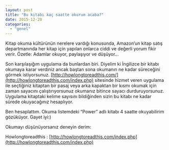 ```yaml
---
layout: post
title: "Bu kitabı kaç saatte okurum acaba?"
date: 2015-12-20
categories: 
  - "genel"
---
```


Kitap okuma kültürünün nerelere vardığı konusunda, Amazon’un kitap satış departmanında her kitap için yapılan onlarca ciddi ve değerli yorum fikir verir. Özetle: Adamlar okuyor, paylaşıyor ve düşüyor…

Son karşılaşığım uygulama da bunlardan biri. Diyelim ki İngilizce bir kitabı okumaya karar verdiniz ancak baştan sona okumanın ne kadar süreceğini görmek istiyorsunuz. [http://howlongtoreadthis.com/](http://howlongtoreadthis.com/index.php) sitesinde hizmet veren uygulama ile seçtiğiniz kitaptan bir pasaj veya arka kapaktan bir kısmı okumak için zaman sayacını çalıştırıyorsunuz okumanız bitince sayacı durduruyorsunuz. Uygulama kitaptaki kelime sayısını bildiğinden sizin bu kitabı ne kadar sürede okuyacağınız hesaplıyor.

Ben hesaplattım. Okuma listemdeki “Power” adlı kitabı 4 saatte okuyabilirim gözüküyor. Gayet iyi:)

Okumayı düşünüyorsanız deneyin derim:

Howlongtoreadthis : [http://howlongtoreadthis.com/index.php](http://howlongtoreadthis.com/index.php)
